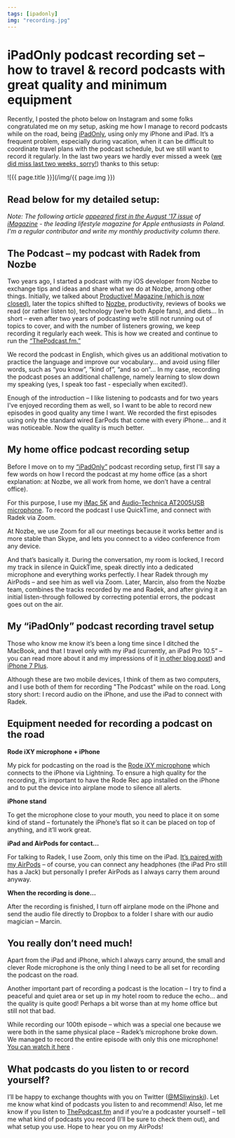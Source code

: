 ```yaml
---
tags: [ipadonly]
img: "recording.jpg"
---
```


# iPadOnly podcast recording set – how to travel & record podcasts with great quality and minimum equipment

Recently, I posted the photo below on Instagram and some folks congratulated me on my setup, asking me how I manage to record podcasts while on the road, being [iPadOnly][ipad], using only my iPhone and iPad. It’s a frequent problem, especially during vacation, when it can be difficult to coordinate travel plans with the podcast schedule, but we still want to record it regularly. In the last two years we hardly ever missed a week ([we did miss last two weeks, sorry!](/podcast-110)) thanks to this setup:

<!--More-->

![{{ page.title }}](/img/{{ page.img }})

## Read below for my detailed setup:

*Note: The following article [appeared first in the August '17 issue](/pl/podcast-mobilnie/) of [iMagazine][iMagazine] - the leading lifestyle magazine for Apple enthusiasts in Poland. I'm a regular contributor and write my monthly productivity column there.*

## The Podcast – my podcast with Radek from Nozbe

Two years ago, I started a podcast with my iOS developer from Nozbe to exchange tips and ideas and share what we do at Nozbe, among other things. Initially, we talked about [Productive! Magazine (which is now closed)][pm], later the topics shifted to [Nozbe,][n] productivity, reviews of books we read (or rather listen to), technology (we’re both Apple fans), and diets... In short – even after two years of podcasting we’re still not running out of topics to cover, and with the number of listeners growing, we keep recording it regularly each week. This is how we created and continue to run the [“ThePodcast.fm.”][tp]

We record the podcast in English, which gives us an additional motivation to practice the language and improve our vocabulary… and avoid using filler words, such as “you know”, “kind of”, “and so on”... In my case, recording the podcast poses an additional challenge, namely learning to slow down my speaking (yes, I speak too fast - especially when excited!).

Enough of the introduction – I like listening to podcasts and for two years I’ve enjoyed recording them as well, so I want to be able to record new episodes in good quality any time I want. We recorded the first episodes using only the standard wired EarPods that come with every iPhone… and it was noticeable. Now the quality is much better.

## My home office podcast recording setup

Before I move on to my [“iPadOnly”][ipad] podcast recording setup, first I’ll say a few words on how I record the podcast at my home office (as a short explanation: at Nozbe, we all work from home, we don’t have a central office).

For this purpose, I use my [iMac 5K](https://www.amazon.com/dp/B01N4HJ8MU?tag=sliwinski-20) and [Audio-Technica AT2005USB microphone](https://www.amazon.com/dp/B00FGGJX9C?tag=sliwinski-20). To record the podcast I use QuickTime, and connect with Radek via Zoom.

At Nozbe, we use Zoom for all our meetings because it works better and is more stable than Skype, and lets you connect to a video conference from any device.

And that’s basically it. During the conversation, my room is locked, I record my track in silence in QuickTime, speak directly into a dedicated microphone and everything works perfectly. I hear Radek through my AirPods – and see him as well via Zoom. Later, Marcin, also from the Nozbe team, combines the tracks recorded by me and Radek, and after giving it an initial listen-through followed by correcting potential errors, the podcast goes out on the air.

## My “iPadOnly” podcast recording travel setup

Those who know me know it’s been a long time since I ditched the MacBook, and that I travel only with my iPad (currently, an iPad Pro 10.5” – you can read more about it and my impressions of it [in other blog post](https://sliwinski.com/ipadwork)) and [iPhone 7 Plus](https://sliwinski.com/iphone7plus-jetblack).

Although these are two mobile devices, I think of them as two computers, and I use both of them for recording "The Podcast" while on the road. Long story short: I record audio on the iPhone, and use the iPad to connect with Radek.

## Equipment needed for recording a podcast on the road

**Rode iXY microphone + iPhone**

My pick for podcasting on the road is the [Rode iXY microphone](https://www.amazon.com/dp/B00MHTVIDU?tag=sliwinski-20) which connects to the iPhone via Lightning. To ensure a high quality for the recording, it’s important to have the Rode Rec app installed on the iPhone and to put the device into airplane mode to silence all alerts.

**iPhone stand**

To get the microphone close to your mouth, you need to place it on some kind of stand – fortunately the iPhone’s flat so it can be placed on top of anything, and it’ll work great.

**iPad and AirPods for contact…**

For talking to Radek, I use Zoom, only this time on the iPad. 
[It’s paired with my AirPods](https://www.amazon.com/dp/B01MQWUXZS?tag=sliwinski-20) – of course, you can connect any headphones (the iPad Pro still has a Jack) but personally I prefer AirPods as I always carry them around anyway.

**When the recording is done…**

After the recording is finished, I turn off airplane mode on the iPhone and send the audio file directly to Dropbox to a folder I share with our audio magician – Marcin.

## You really don’t need much!

Apart from the iPad and iPhone, which I always carry around, the small and clever Rode microphone is the only thing I need to be all set for recording the podcast on the road.

Another important part of recording a podcast is the location – I try to find a peaceful and quiet area or set up in my hotel room to reduce the echo... and the quality is quite good! Perhaps a bit worse than at my home office but still not that bad.

While recording our 100th episode – which was a special one because we were both in the same physical place – Radek’s microphone broke down. We managed to record the entire episode with only this one microphone! [You can watch it here](https://sliwinski.com/100th) .

## What podcasts do you listen to or record yourself?

I’ll be happy to exchange thoughts with you on Twitter ([@MSliwinski](https://twitter.com/msliwinski)). Let me know what kind of podcasts you listen to and recommend! Also, let me know if you listen to [ThePodcast.fm](/podcast) and if you’re a podcaster yourself – tell me what kind of podcasts you record (I’ll be sure to check them out), and what setup you use. Hope to hear you on my AirPods!

[pm]: http://productivemag.com/
[tp]: https://thepodcast.fm/
[n]: https://nozbe.com/?a=mike
[100]: /podcast-100
[iMagazine]: https://imagazine.pl/
[ipad]: /ipadonly/